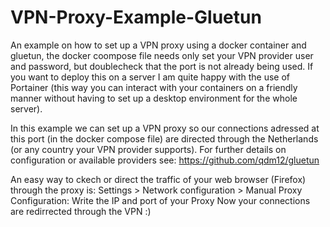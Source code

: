 # VPN-Proxy-Example-Gluetun
An example on how to set up a VPN proxy using a docker container and gluetun, the docker coompose file needs only set your VPN provider user and password, but doublecheck that the port is not already being used. 
If you want to deploy this on a server I am quite happy with the use of Portainer (this way you can interact with your containers on a friendly manner without having to set up a desktop environment for the whole server).

In this example we can set up a VPN proxy so our connections adressed at this port (in the docker compose file) are directed through the Netherlands (or any country your VPN provider supports).
For further details on configuration or available providers see: https://github.com/qdm12/gluetun

An easy way to ckech or direct the traffic of your web browser (Firefox) through the proxy is: Settings > Network configuration > Manual Proxy Configuration: Write the IP and port of your Proxy
Now your connections are redirrected through the VPN :)
